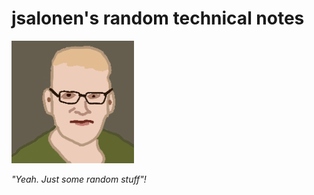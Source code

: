 # jsalonen's random technical notes

![jsalonen](random-noter.png)


*"Yeah. Just some random stuff"!*